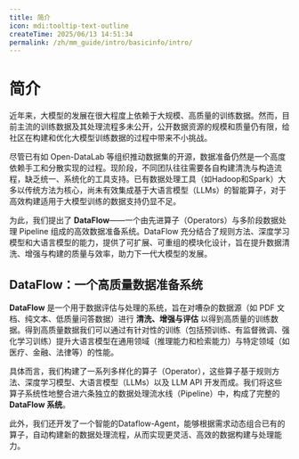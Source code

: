 ```yaml
---
title: 简介
icon: mdi:tooltip-text-outline
createTime: 2025/06/13 14:51:34
permalink: /zh/mm_guide/intro/basicinfo/intro/
---
```

# 简介
近年来，大模型的发展在很大程度上依赖于大规模、高质量的训练数据。然而，目前主流的训练数据及其处理流程多未公开，公开数据资源的规模和质量仍有限，给社区在构建和优化大模型训练数据的过程中带来不小挑战。

尽管已有如 Open-DataLab 等组织推动数据集的开源，数据准备仍然是一个高度依赖手工和分散实现的过程。现阶段，不同团队往往需要各自构建清洗与构造流程，缺乏统一、系统化的工具支持。已有数据处理工具（如Hadoop和Spark）大多以传统方法为核心，尚未有效集成基于大语言模型（LLMs）的智能算子，对于高效构建适用于大模型训练的数据支持仍显不足。

为此，我们提出了 **DataFlow**——一个由先进算子（Operators）与多阶段数据处理 Pipeline 组成的高效数据准备系统。DataFlow 充分结合了规则方法、深度学习模型和大语言模型的能力，提供了可扩展、可重组的模块化设计，旨在提升数据清洗、增强与构建的质量与效率，助力下一代大模型的发展。

## DataFlow：一个高质量数据准备系统

**DataFlow** 是一个用于数据评估与处理的系统，旨在对嘈杂的数据源（如 PDF 文档、纯文本、低质量问答数据）进行 **清洗、增强与评估** 以得到高质量的训练数据。得到高质量数据我们可以通过有针对性的训练（包括预训练、有监督微调、强化学习训练）提升大语言模型在通用领域（推理能力和检索能力）与特定领域（如医疗、金融、法律等）的性能。

具体而言，我们构建了一系列多样化的算子（Operator），这些算子基于规则方法、深度学习模型、大语言模型（LLMs）以及 LLM API 开发而成。我们将这些算子系统性地整合进六条独立的数据处理流水线（Pipeline）中，构成了完整的 **DataFlow 系统**。

此外，我们还开发了一个智能的Dataflow-Agent，能够根据需求动态组合已有的算子，自动构建新的数据处理流程，从而实现更灵活、高效的数据构建与处理能力。


